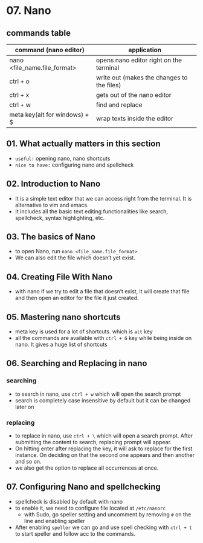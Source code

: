 # 07. Nano

## commands table

| command (nano editor) | application |
| --- | --- |
| nano <file_name.file_format> | opens nano editor right on the terminal  |
| ctrl + o  | write out (makes the changes to the files) |
| ctrl + x | gets out of the nano editor  |
| ctrl + w  | find and replace |
| meta key(alt for windows) + $ | wrap texts inside the editor  |

## 01. What actually matters in this section

- `useful:` opening nano, nano shortcuts
- `nice to have:` configuring nano and spellcheck

## 02. Introduction to Nano

- It is a simple text editor that we can access right from the terminal. It is alternative to vim and emacs.
- It includes all the basic text editing functionalities like search, spellcheck, syntax highlighting, etc.

## 03. The basics of Nano

- to open Nano, run `nano <file_name.file_format>`
- We can also edit the file which doesn’t yet exist.

## 04. Creating File With Nano

- with nano if we try to edit a file that doesn’t exist, it will create that file and then open an editor for the file it just created.

## 05. Mastering nano shortcuts

- meta key is used for a lot of shortcuts. which is `alt` key
- all the commands are available with `ctrl + G` key while being inside on nano. It gives a huge list of shortcuts

## 06. Searching and Replacing in nano

### searching

- to search in nano, use `ctrl + w` which will open the search prompt
- search is completely case insensitive by default but it can be changed later on

### replacing

- to replace in nano, use `ctrl + \` which will open a search prompt. After submitting the content to search, replacing prompt will appear.
- On hitting enter after replacing the key, it will ask to replace for the first instance. On deciding on that the second one appears and then another and so on.
- we also get the option to replace all occurrences at once.

## 07. Configuring Nano and spellchecking

- spellcheck is disabled by default with nano
- to enable it, we need to configure file located at `/etc/nanorc`
    - with Sudo, go speller setting and uncomment by removing `#` on the line and enabling speller
- After enabling `speller` we can go and use spell checking with `ctrl + t` to start speller and follow acc to the commands.